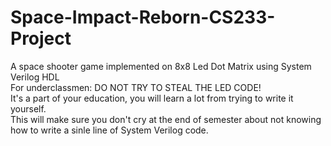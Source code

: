 # Space-Impact-Reborn-CS233-Project
A space shooter game implemented on 8x8 Led Dot Matrix using System Verilog HDL  
For underclassmen: DO NOT TRY TO STEAL THE LED CODE!   
It's a part of your education, you will learn a lot from trying to write it yourself.  
This will make sure you don't cry at the end of semester about not knowing how to write a sinle line of System Verilog code.
